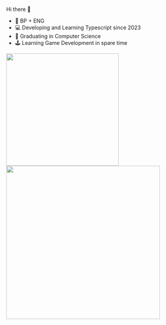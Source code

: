 Hi there 👋

<ul>
  <li> 🎴 BP + ENG </li>
  <li> 💻 Developing and Learning Typescript since 2023 </li>
  <li> 👻 Graduating in Computer Science </li>
  <li> 🕹️ Learning Game Development in spare time </li>
</ul>

<div style="p-5">
  <img align="center" width=300 src="https://github-readme-stats.vercel.app/api?username=YuriLFS&show_icons=true&theme=midnight-purple&hide_rank=true" /> 
  <img align="center" width=410 src="https://github-readme-stats.vercel.app/api/top-langs/?username=YuriLFS&theme=midnight-purple&layout=compact" />
</div>
